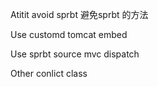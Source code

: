 Atitit avoid sprbt  避免sprbt 的方法


Use customd tomcat embed

Use sprbt source mvc dispatch

Other conlict  class




